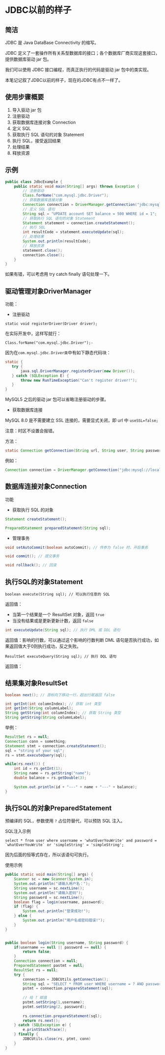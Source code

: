 # JDBC以前的样子

## 简洁

JDBC 是 Java DataBase Connectivity 的缩写。

JDBC 定义了一套操作所有关系型数据库的接口；各个数据库厂商实现这套接口，提供数据库驱动 jar 包。

我们可以使用 JDBC 接口编程，而真正执行的代码是驱动 jar 包中的类实现。

本笔记记叙了JDBC以前的样子，现在的JDBC有点不一样了。

## 使用步骤概要

1. 导入驱动 jar 包
2. 注册驱动
3. 获取数据库连接对象 Connection
4. 定义 SQL
5. 获取执行 SQL 语句的对象 Statement
6. 执行 SQL，接受返回结果
7. 处理结果
8. 释放资源

## 示例

```java
public class JdbcExample {
    public static void main(String[] args) throws Exception {
        // 注册驱动
        Class.forName("com.mysql.jdbc.Driver");  
        // 获取数据库连接对象
        Connection connection = DriverManager.getConnection("jdbc:mysql://localhost:3306/NameOfYourDB", "root", "password");
        // 定义 SQL 语句
        String sql = "UPDATE account SET balance = 500 WHERE id = 1";
        // 获取执行 SQL 语句的对象 Statement
        Statement statement = connection.createStatement();
        // 执行 SQL
        int resultCode = statement.executeUpdate(sql);
        // 处理结果
        System.out.println(resultCode);
        // 释放资源
        statement.close();
        connection.close();
    }
}
```

如果有错，可以考虑用 try catch finally 语句处理一下。

## 驱动管理对象DriverManager

功能：

- 注册驱动

```mysql
static void registerDriver(Driver driver);
```

在实际开发中，这样写就行：

```mysql
Class.forName("com.mysql.jdbc.Driver");-
```

因为在`com.mysql.jdbc.Driver类`中有如下静态代码块：

 ```java
static {
    try {
        java.sql.DriverManager.registerDriver(new Driver());
    } catch (SQLException E) {
        throw new RunTimeException("Can't register driver!");
    }
}
 ```

 MySQL5 之后的驱动 jar 包可以省略注册驱动的步骤。

- 获取数据库连接

MySQL 8.0 是不需要建立 SSL 连接的，需要显式关闭，即 url 中 `useSSL=false;`

注意：时区不设置会报错。

方法：

```java
static Connection getConnection(String url, String user, String password);
```

例如：

```java
Connection connection = DriverManager.getConnection("jdbc:mysql://localhost:3306/NameOfYourDB", "root", "password");

```

## 数据库连接对象Connection

功能

- 获取执行 SQL  的对象

```java
Statement createStatement();
```

```java
PreparedStatement preparedStatement(String sql);
```

- 管理事务

```java
void setAutoCommit(boolean autoCommit); // 传参为 false 时，开启事务
```

```java
void commit(); // 提交事务
```

```java
void rollback(); // 回滚
```

## 执行SQL的对象Statement

```mysql
boolean execute(String sql); // 可以执行任意的 SQL
```

返回值：

- 当第一个结果是一个 ResultSet 对象，返回 `true`
- 当没有结果或是更新更新计数，返回 `false`

```java
int executeUpdate(String sql); // 执行 DML 或 DDL 语句
```

返回值：影响的行数，可以通过这个影响的行数判断 DML 语句是否执行成功，如果返回值大于0则执行成功，反之失败。

```mysql
ResultSet executeQuery(String sql); // 执行 DQL 语句
```

返回值：

## 结果集对象ResultSet

```java
boolean next(); // 游标向下移动一行，超出行尾返回 false
```

```java
int getInt(int columnIndex); // 获取 int 类型
int getInt(String columnLabel);
String getString(int columnIndex); // 获取 String 类型
String getString(String columnLabel);
```

举例：

```java
ResultSet rs = null;
Connection conn = something;
Statement stmt = connection.createStatement();
sql = "string of your sql";
rs = stmt.executeQuery(sql);

while(rs.next()) {
    int id = rs.getInt(1);
    String name = rs.getString("name");
    double balance = rs.getDouble(3);
    
    System.out.println(id + "---" + name + "---" + balance);
}
```

## 执行SQL的对象PreparedStatement

预编译的 SQL，参数使用 `?` 占位符替代，可以预防 SQL 注入。

SQL注入示例

```mysql
select * from user where username = 'whatEverYouWrite' and password = `whatEverYouWrite` or 'simpleString' = 'simpleString';
```

因为后面的恒等式存在，所以该语句可执行。

使用示例

```java
public static void main(String[] args) {
    Scanner sc = new Scanner(System.in);
    System.out.println("请输入用户名：");
    String username = sc.nextLine();
    System.out.println("请输入密码");
    String password = sc.nextLine();
    boolean flag = login(username, password);
    if (flag) {
        System.out.println("登录成功!");
    } else {
        System.out.println("用户名或密码错误!");
    }
}


public boolean login(String username, String password) {
    if(username == null || password == null) {
        return false;
    }
    Connection connection = null;
    PreparedStatement pastmt = null;
    ResultSet rs = null;
    try {
        connection = JDBCUtils.getConnection();
        String sql = "SELECT * FROM user WHERE username = ? AND password = ?";
        pstmt = connection.prepareStatement(sql);
        
        // 给 ? 赋值
        pstmt.setString(1,username);
        pstmt.setString(2, password);
        
        rs.connection.prepareStatement(sql);
        return rs.next();
    } catch (SQLException e) {
        e.printStackTrace();
    } finally {
        JDBCUtils.close(rs, ptmt, conn)
    }
}
```

